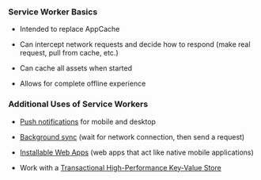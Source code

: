 ### Service Worker Basics ###

  * Intended to replace AppCache

  * Can intercept network requests and decide how to respond (make
    real request, pull from cache, etc.)

  * Can cache all assets when started

  * Allows for complete offline experience

### Additional Uses of Service Workers ###

  * [Push notifications][] for mobile and desktop

  * [Background sync][] (wait for network connection, then send a request)

  * [Installable Web Apps][] (web apps that act like native mobile applications)

  * Work with a [Transactional High-Performance Key-Value Store][indexdb]

[push notifications]: https://developers.google.com/web/fundamentals/push-notifications/
[background sync]: https://developers.google.com/web/updates/2015/12/background-sync
[google primer]: https://developers.google.com/web/fundamentals/primers/service-workers/
[installable web apps]: https://developers.google.com/web/fundamentals/web-app-manifest/
[indexdb]: https://developer.mozilla.org/en-US/docs/Web/API/IndexedDB_API
